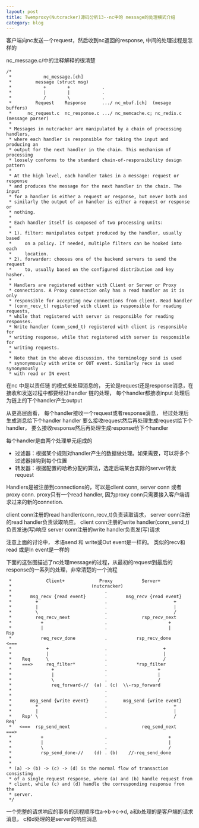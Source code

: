 ```yaml
---
layout: post
title: Twemproxy(Nutcracker)源码分析13--nc中的 message的处理模式介绍
category: blog
---
```


客户端向nc发送一个request，然后收到nc返回的response, 中间的处理过程是怎样的

nc_message.c/中的注释解释的很清楚

	/*
	 *            nc_message.[ch]
	 *         message (struct msg)
	 *            +        +            .
	 *            |        |            .
	 *            /        \            .
	 *         Request    Response      .../ nc_mbuf.[ch]  (mesage buffers)
	 *      nc_request.c  nc_response.c .../ nc_memcache.c; nc_redis.c (message parser)
	 *
	 * Messages in nutcracker are manipulated by a chain of processing handlers,
	 * where each handler is responsible for taking the input and producing an
	 * output for the next handler in the chain. This mechanism of processing
	 * loosely conforms to the standard chain-of-responsibility design pattern
	 *
	 * At the high level, each handler takes in a message: request or response
	 * and produces the message for the next handler in the chain. The input
	 * for a handler is either a request or response, but never both and
	 * similarly the output of an handler is either a request or response or
	 * nothing.
	 *
	 * Each handler itself is composed of two processing units:
	 *
	 * 1). filter: manipulates output produced by the handler, usually based
	 *     on a policy. If needed, multiple filters can be hooked into each
	 *     location.
	 * 2). forwarder: chooses one of the backend servers to send the request
	 *     to, usually based on the configured distribution and key hasher.
	 *
	 * Handlers are registered either with Client or Server or Proxy
	 * connections. A Proxy connection only has a read handler as it is only
	 * responsible for accepting new connections from client. Read handler
	 * (conn_recv_t) registered with client is responsible for reading requests,
	 * while that registered with server is responsible for reading responses.
	 * Write handler (conn_send_t) registered with client is responsible for
	 * writing response, while that registered with server is responsible for
	 * writing requests.
	 *
	 * Note that in the above discussion, the terminology send is used
	 * synonymously with write or OUT event. Similarly recv is used synonymously
	 * with read or IN event
	 
在nc 中是以责任链 的模式来处理消息的， 无论是request还是response消息，在接收和发送过程中都要经过handler 链的处理， 每个handler都接收input  处理后为链上的下个handler产生output

从更高层面看， 每个handler接收一个request或者response消息， 经过处理后生成消息给下个handler
handler  要么接收request然后再处理生成request给下个handler， 要么接收response然后再处理生成response给下个handler



每个handler是由两个处理单元组成的

* 过滤器：根据某个规则对handler产生的数据做处理。如果需要，可以将多个过滤器挂钩到每个位置
* 转发器：根据配置的哈希分配的算法，选定后端某台实际的server转发request

Handlers是被注册到connections的，可以是client conn, server conn 或者proxy conn.
proxy只有一个read handler, 因为proxy conn只需要接入客户端请求过来的新的connetion.

client conn注册的read handler(conn_recv_t)负责读取请求， server conn注册的read handler负责读取响应。
client conn注册的write handler(conn_send_t) 负责发送(写)响应  server conn注册的write handler负责发(写)请求


注意上面的讨论中， 术语send 和 write或Out event是一样的。 类似的recv和read 或是In event是一样的

	
下面的这张图描述了nc处理message的过程，从最初的request到最后的response的一系列的处理，非常清楚的一个流程	

	 *             Client+             Proxy           Server+
	 *                              (nutcracker)
	 *                                   .
	 *       msg_recv {read event}       .       msg_recv {read event}
	 *         +                         .                         +
	 *         |                         .                         |
	 *         \                         .                         /
	 *         req_recv_next             .             rsp_recv_next
	 *           +                       .                       +
	 *           |                       .                       |       Rsp
	 *           req_recv_done           .           rsp_recv_done      <===
	 *             +                     .                     +
	 *             |                     .                     |
	 *    Req      \                     .                     /
	 *    ===>     req_filter*           .           *rsp_filter
	 *               +                   .                   +
	 *               |                   .                   |
	 *               \                   .                   /
	 *               req_forward-//  (a) . (c)  \\-rsp_forward
	 *                                   .
	 *                                   .
	 *       msg_send {write event}      .      msg_send {write event}
	 *         +                         .                         +
	 *         |                         .                         |
	 *    Rsp' \                         .                         /     Req'
	 *   <===  rsp_send_next             .             req_send_next     ===>
	 *           +                       .                       +
	 *           |                       .                       |
	 *           \                       .                       /
	 *           rsp_send_done-//    (d) . (b)    //-req_send_done
	 *
	 *
	 * (a) -> (b) -> (c) -> (d) is the normal flow of transaction consisting
	 * of a single request response, where (a) and (b) handle request from
	 * client, while (c) and (d) handle the corresponding response from the
	 * server.
	 */
	 
一个完整的请求响应的事务的流程顺序位a->b->c->d, a和b处理的是客户端的请求消息， c和d处理的是server的响应消息

	 